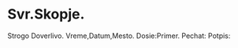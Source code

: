 # Svr.Skopje.
Strogo Doverlivo.                                                                        Vreme,Datum,Mesto.
Dosie:Primer.
                                                                                         Pechat:           Potpis:
